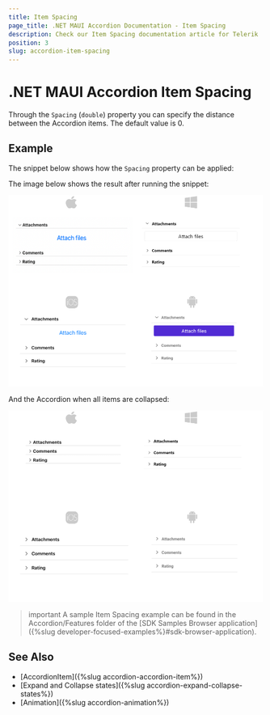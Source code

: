 ```yaml
---
title: Item Spacing
page_title: .NET MAUI Accordion Documentation - Item Spacing
description: Check our Item Spacing documentation article for Telerik .NET MAUI Accordion control
position: 3
slug: accordion-item-spacing
---
```


# .NET MAUI Accordion Item Spacing

Through the `Spacing` (`double`) property you can specify the distance between the Accordion items. The default value is 0.

## Example

The snippet below shows how the `Spacing` property can be applied:

<snippet id='accordion-key-features-xaml'/>

The image below shows the result after running the snippet:

![.NET MAUI Accordion Item Spacing](images/accordion-item-spacing-1.png)

And the Accordion when all items are collapsed:

![.NET MAUI Accordion Item Spacing](images/accordion-item-spacing-2.png)

>important A sample Item Spacing example can be found in the Accordion/Features folder of the [SDK Samples Browser application]({%slug developer-focused-examples%}#sdk-browser-application).

## See Also

- [AccordionItem]({%slug accordion-accordion-item%})
- [Expand and Collapse states]({%slug accordion-expand-collapse-states%})
- [Animation]({%slug accordion-animation%})
